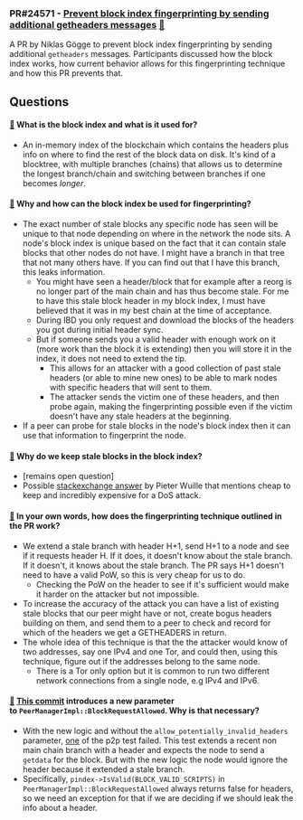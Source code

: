 ### PR#24571 - [Prevent block index fingerprinting by sending additional getheaders messages](https://github.com/bitcoin/bitcoin/pull/24571) [:eyes:](https://bitcoincore.reviews/24571)

A PR by Niklas Gögge to prevent block index fingerprinting by sending additional `getheaders` messages. Participants discussed how the block index works, how current behavior allows for this fingerprinting technique and how this PR prevents that. 

## Questions

#### [:link:](https://bitcoincore.reviews/24571#l-17) What is the block index and what is it used for?

- An in-memory index of the blockchain which contains the headers plus info on where to find the rest of the block data on disk. It's kind of a blocktree, with multiple branches (chains) that allows us to determine the longest branch/chain and switching between branches if one becomes _longer_.


#### [:link:](https://bitcoincore.reviews/24571#l-28) Why and how can the block index be used for fingerprinting? 

- The exact number of stale blocks any specific node has seen will be unique to that node depending on where in the network the node sits. A node's block index is unique based on the fact that it can contain stale blocks that other nodes do not have. I might have a branch in that tree that not many others have. If you can find out that I have this branch, this leaks information.
	-  You might have seen a header/block that for example after a reorg is no longer part of the main chain and has thus become stale. For me to have this stale block header in my block index, I must have believed that it was in my best chain at the time of acceptance. 
	-  During IBD you only request and download the blocks of the headers you got during initial header sync.
	-  But if someone sends you a valid header with enough work on it (more work than the block it is extending) then you will store it in the index, it does not need to extend the tip.
		- This allows for an attacker with a good collection of past stale headers (or able to mine new ones) to be able to mark nodes with specific headers that will sent to them. 
		- The attacker sends the victim one of these headers, and then probe again, making the fingerprinting possible even if the victim doesn't have any stale headers at the beginning.
- If a peer can probe for stale blocks in the node's block index then it can use that information to fingerprint the node.

#### [:link:](https://bitcoincore.reviews/24571#l-63) Why do we keep stale blocks in the block index?


- [remains open question]
- Possible [stackexchange answer](https://bitcoin.stackexchange.com/a/93895/132672) by Pieter Wuille that mentions cheap to keep and incredibly expensive for a DoS attack.


#### [:link:](https://bitcoincore.reviews/24571#l-75) In your own words, how does the fingerprinting technique outlined in the PR work?

- We extend a stale branch with header H+1, send H+1 to a node and see if it requests header H. If it does, it doesn't know about the stale branch. If it doesn't, it knows about the stale branch. The PR says H+1 doesn't need to have a valid PoW, so this is very cheap for us to do.
	- Checking the PoW on the header to see if it's sufficient would make it harder on the attacker but not impossible.
- To increase the accuracy of the attack you can have a list of existing stale blocks that our peer might have or not, create bogus headers building on them, and send them to a peer to check and record for which of the headers we get a GETHEADERS in return.
- The whole idea of this technique is that the the attacker would know of two addresses, say one IPv4 and one Tor, and could then, using this technique, figure out if the addresses belong to the same node.
	- There is a Tor only option but it is common to run two different network connections from a single node, e.g IPv4 and IPv6.


#### [:link:](https://bitcoincore.reviews/24571#l-108) [This commit](https://github.com/bitcoin/bitcoin/pull/24571/commits/18fa51e06a37270341e1d5a7ab3b3cb14d7fa3fd) introduces a new parameter to `PeerManagerImpl::BlockRequestAllowed`. Why is that necessary?

- With the new logic and without the `allow_potentially_invalid_headers` parameter, [one](https://github.com/bitcoin/bitcoin/blob/41720a1f540ef3c16a283a6cce6f0a63552a4937/test/functional/p2p_sendheaders.py#L497-L501) of the p2p test failed. This test extends a recent non main chain branch with a header and expects the node to send a `getdata` for the block. But with the new logic the node would ignore the header because it extended a stale branch.
- Specifically, `pindex->IsValid(BLOCK_VALID_SCRIPTS)` in `PeerManagerImpl::BlockRequestAllowed` always returns false for headers, so we need an exception for that if we are deciding if we should leak the info about a header.
